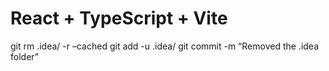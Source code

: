 # React + TypeScript + Vite

git rm .idea/ -r –cached
git add -u .idea/
git commit -m “Removed the .idea folder”
